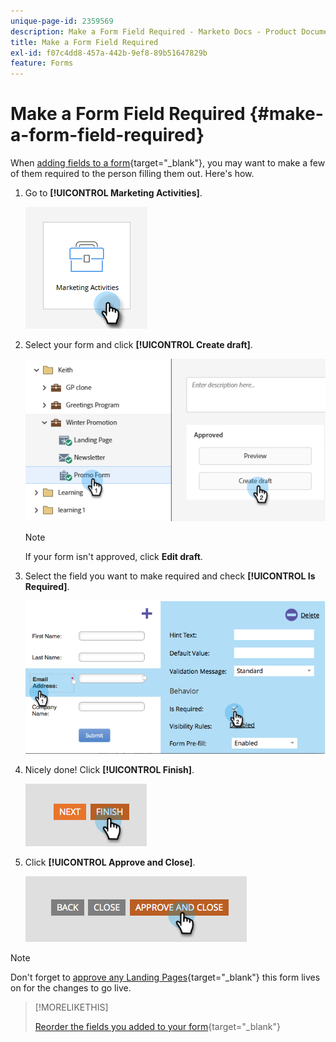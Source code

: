 ```yaml
---
unique-page-id: 2359569
description: Make a Form Field Required - Marketo Docs - Product Documentation
title: Make a Form Field Required
exl-id: f07c4dd8-457a-442b-9ef8-89b51647829b
feature: Forms
---
```

# Make a Form Field Required {#make-a-form-field-required}

When [adding fields to a form](/help/marketo/product-docs/demand-generation/forms/creating-a-form/add-a-field-to-a-form.md){target="_blank"}, you may want to make a few of them required to the person filling them out. Here's how.

1. Go to **[!UICONTROL Marketing Activities]**.

   ![](assets/make-a-form-field-required-1.png)

1. Select your form and click **[!UICONTROL Create draft]**.

   ![](assets/make-a-form-field-required-2.png)

   >[!NOTE]
   >
   >If your form isn't approved, click **Edit draft**.

1. Select the field you want to make required and check **[!UICONTROL Is Required]**.

   ![](assets/make-a-form-field-required-3.png)

1. Nicely done! Click **[!UICONTROL Finish]**.

   ![](assets/make-a-form-field-required-4.png)

1. Click **[!UICONTROL Approve and Close]**.

   ![](assets/make-a-form-field-required-5.png)

>[!NOTE]
>
>Don't forget to [approve any Landing Pages](/help/marketo/product-docs/demand-generation/landing-pages/understanding-landing-pages/approve-unapprove-or-delete-a-landing-page.md){target="_blank"} this form lives on for the changes to go live.

>[!MORELIKETHIS]
>
>[Reorder the fields you added to your form](/help/marketo/product-docs/demand-generation/forms/form-fields/reorder-fields-in-a-form.md){target="_blank"}
